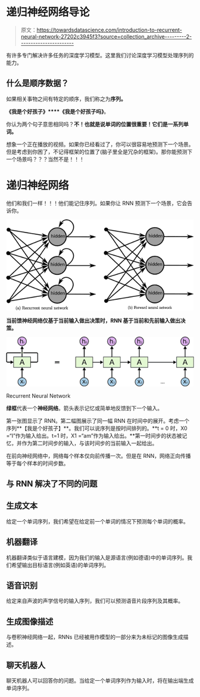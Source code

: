 # 递归神经网络导论

> 原文：<https://towardsdatascience.com/introduction-to-recurrent-neural-network-27202c3945f3?source=collection_archive---------2----------------------->

有许多专门解决许多任务的深度学习模型。这里我们讨论深度学习模型处理序列的能力。

## **什么是顺序数据？**

如果相关事物之间有特定的顺序，我们称之为**序列。**

**《我是个好孩子》****《我是个好孩子吗》**。

你认为两个句子意思相同吗？**不！也就是说单词的位置很重要！它们是一系列单词。**

想象一个正在播放的视频。如果你已经看过了，你可以很容易地预测下一个场景。但是考虑到你困了，不记得框架的位置了(脑子里全是冗杂的框架)。那你能预测下一个场景吗？？？当然不是！！！

# **递归神经网络**

他们和我们一样！！！他们能记住序列。如果你让 RNN 预测下一个场景，它会告诉你。

![](img/455cfa369979b2958b286910bc02a3c7.png)

**当前馈神经网络仅基于当前输入做出决策时，RNN 基于当前和先前输入做出决策。**

![](img/df50509d23fc4f9a44813c112b08be9f.png)

Recurrent Neural Network

**绿框**代表一个**神经网络**。箭头表示记忆或简单地反馈到下一个输入。

第一张图显示了 RNN。第二幅图展示了同一幅 RNN 在时间中的展开。考虑一个序列**【我是个好孩子】**。我们可以说序列是按时间排列的。**t = 0 时，X0 =“I”作为输入给出。t=1 时，X1 =“am”作为输入给出。**第一时间步的状态被记忆，并作为第二时间步的输入，与该时间步的当前输入一起给出。

在前向神经网络中，网络每个样本仅向前传播一次。但是在 RNN，网络正向传播等于每个样本的时间步数。

## **与 RNN 解决了不同的问题**

## 生成文本

给定一个单词序列，我们希望在给定前一个单词的情况下预测每个单词的概率。

## 机器翻译

机器翻译类似于语言建模，因为我们的输入是源语言(例如德语)中的单词序列。我们希望输出目标语言(例如英语)的单词序列。

## 语音识别

给定来自声波的声学信号的输入序列，我们可以预测语音片段序列及其概率。

## 生成图像描述

与卷积神经网络一起，RNNs 已经被用作模型的一部分来为未标记的图像生成描述。

## **聊天机器人**

聊天机器人可以回答你的问题。当给定一个单词序列作为输入时，将在输出端生成单词序列。